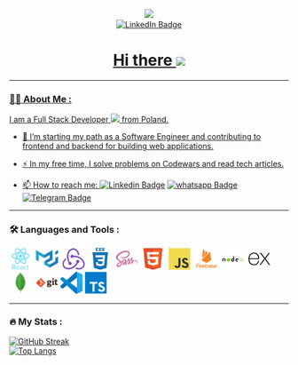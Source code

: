 <div id="header" align="center">
  <img src="https://media.giphy.com/media/v1.Y2lkPTc5MGI3NjExYmQ0YzkyMjI3MjlmZGFhNmVlMzIyYWI3MDRiMmE5MGYzNGI3ZWU5NCZjdD1z/SHjOSDkKZ18qOHA5B5/giphy.gif" width="150"/>
<div id="badges">
<a href="https://www.linkedin.com/in/stanislaw-grygoriew-b3b0a6255/" target="_blank">
  <img src="https://img.shields.io/badge/LinkedIn-blue?style=for-the-badge&logo=linkedin&logoColor=white" alt="LinkedIn Badge"/>
</div>
<h1>
  Hi there
  <img src="https://media.giphy.com/media/hvRJCLFzcasrR4ia7z/giphy.gif" width="30px"/>
</h1>
</div>
  
---

### :man_technologist: About Me :
I am a Full Stack Developer <img src="https://media.giphy.com/media/f7omQNmgiyjj5sffvZ/giphy.gif" width="30">  from Poland.
- :telescope: I’m starting my path as a Software Engineer and contributing to frontend and backend for building web applications.

- :zap: In my free time, I solve problems on Codewars and read tech articles.

- :mailbox: How to reach me: [![Linkedin Badge](https://img.shields.io/badge/-stgran-blue?style=flat&logo=Linkedin&logoColor=white)](https://www.linkedin.com/in/stanislaw-grygoriew-b3b0a6255/)
[![whatsapp Badge](https://img.shields.io/badge/-stgran-green?style=flat&logo=whatsapp&logoColor=white)](https://wa.me/48601929691)
[![Telegram Badge](https://img.shields.io/badge/-stgran-white?style=flat&logo=Telegram&logoColor=blue)](https://t.me/stgran)

---

### :hammer_and_wrench: Languages and Tools :
<div>
  <img src="https://github.com/devicons/devicon/blob/master/icons/react/react-original-wordmark.svg" title="React" alt="React" width="40" height="40"/>&nbsp;
  <img src="https://github.com/devicons/devicon/blob/master/icons/materialui/materialui-original.svg" title="Material UI" alt="Material UI" width="40" height="40"/>&nbsp;
  <img src="https://github.com/devicons/devicon/blob/master/icons/redux/redux-original.svg" title="Redux" alt="Redux " width="40" height="40"/>&nbsp;
  <img src="https://github.com/devicons/devicon/blob/master/icons/css3/css3-plain-wordmark.svg"  title="CSS3" alt="CSS" width="40" height="40"/>&nbsp;
  <img src="https://github.com/devicons/devicon/blob/master/icons/sass/sass-original.svg"  title="SASS" alt="SASS" width="40" height="40"/>&nbsp;
  <img src="https://github.com/devicons/devicon/blob/master/icons/html5/html5-original.svg" title="HTML5" alt="HTML" width="40" height="40"/>&nbsp;
  <img src="https://github.com/devicons/devicon/blob/master/icons/javascript/javascript-original.svg" title="JavaScript" alt="JavaScript" width="40" height="40"/>&nbsp;
  <img src="https://github.com/devicons/devicon/blob/master/icons/firebase/firebase-plain-wordmark.svg" title="Firebase" alt="Firebase" width="40" height="40"/>&nbsp;
  <img src="https://github.com/devicons/devicon/blob/master/icons/nodejs/nodejs-original-wordmark.svg" title="NodeJS" alt="NodeJS" width="40" height="40"/>&nbsp;
  <img src="https://github.com/devicons/devicon/blob/master/icons/express/express-original.svg" title="Express" alt="Express" width="40" height="40"/>&nbsp;
  <img src="https://github.com/devicons/devicon/blob/master/icons/mongodb/mongodb-original.svg" title="MongoDB" alt="MongoDB" width="40" height="40"/>&nbsp;
  <img src="https://github.com/devicons/devicon/blob/master/icons/git/git-original-wordmark.svg" title="Git" **alt="Git" width="40" height="40"/>  
  <img src="https://github.com/devicons/devicon/blob/master/icons/vscode/vscode-original.svg" title="vscode" **alt="vscode" width="40" height="40"/>
  <img src="https://github.com/devicons/devicon/blob/master/icons/typescript/typescript-original.svg" title="typescript" **alt="typescript" width="40" height="40"/>
  
</div>

---

### :fire: My Stats :
[![GitHub Streak](http://github-readme-streak-stats.herokuapp.com?user=stgran66&theme=dark&background=000000)](https://git.io/streak-stats)
<br/>
[![Top Langs](https://github-readme-stats-pi-pink-49.vercel.app/api/top-langs/?username=stgran66&layout=compact&theme=vision-friendly-dark)](https://github.com/anuraghazra/github-readme-stats)
  


